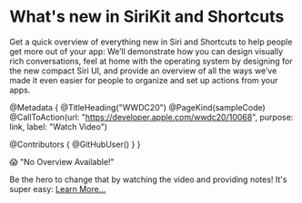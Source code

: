 # What's new in SiriKit and Shortcuts

Get a quick overview of everything new in Siri and Shortcuts to help people get more out of your app: We’ll demonstrate how you can design visually rich conversations, feel at home with the operating system by designing for the new compact Siri UI, and provide an overview of all the ways we’ve made it even easier for people to organize and set up actions from your apps.

@Metadata {
   @TitleHeading("WWDC20")
   @PageKind(sampleCode)
   @CallToAction(url: "https://developer.apple.com/wwdc20/10068", purpose: link, label: "Watch Video")

   @Contributors {
      @GitHubUser(<replace this with your GitHub handle>)
   }
}

😱 "No Overview Available!"

Be the hero to change that by watching the video and providing notes! It's super easy:
 [Learn More…](https://wwdcnotes.github.io/WWDCNotes/documentation/wwdcnotes/contributing)
